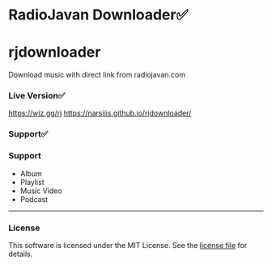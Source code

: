 # RadioJavan Downloader✅
# rjdownloader
Download music with direct link from radiojavan.com

### Live Version✅
https://wiz.gg/rj
https://narsiiis.github.io/rjdownloader/

### Support✅
### Support
- Album
- Playlist
- Music Video
- Podcast

____

### License

This software is licensed under the MIT License. See the [license file](LICENSE) for details. 
